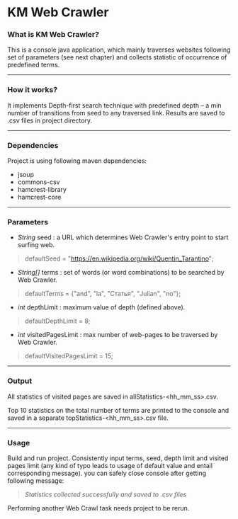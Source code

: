 # KM Web Crawler 
###  What is KM Web Crawler?
This is a console java application, which mainly traverses websites following set of parameters (see next chapter) and collects statistic of occurrence of predefined terms.
***
### How it works?
It implements Depth-first search technique with predefined depth – a min number of transitions from seed to any traversed link. Results are saved to .csv files in project directory.
***
### Dependencies
Project is using following maven dependencies:
- jsoup
- commons-csv
- hamcrest-library
- hamcrest-core
***
### Parameters
 - *String* seed : a URL which determines Web Crawler's entry point to start surfing web.
 > defaultSeed = "https://en.wikipedia.org/wiki/Quentin_Tarantino";
 - *String[]* terms : set of words (or word combinations) to be searched by Web Crawler.
 > defaultTerms = {"and", "la", "Статья", "Julian", "no"}; 
 - *int* depthLimit : maximum value of depth (defined above).
 > defaultDepthLimit = 8;
 - *int* visitedPagesLimit : max number of web-pages to be traversed by Web Crawler.
 > defaultVisitedPagesLimit = 15;
 ***
 ### Output
All statistics of visited pages are saved in allStatistics-<hh_mm_ss>.csv. 

Top 10 statistics on the total number of terms are printed to the console and saved in a separate topStatistics-<hh_mm_ss>.csv file.
 ***
### Usage
Build and run project. Consistently input terms, seed, depth limit and visited pages limit (any kind of typo leads to usage of default value and entail corresponding message). you can safely close console after getting following message:
> *Statistics collected successfully and saved to .csv files*

Performing another Web Crawl task needs project to be rerun.
